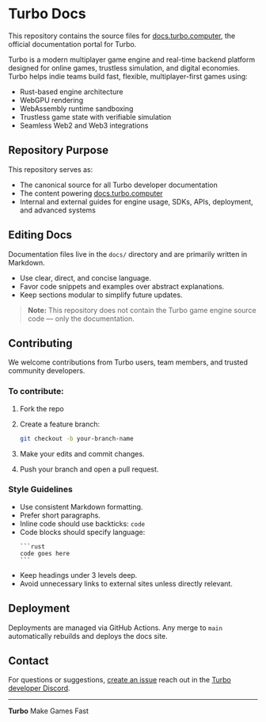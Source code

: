 # Turbo Docs

This repository contains the source files for [docs.turbo.computer](https://docs.turbo.computer), the official documentation portal for Turbo.

Turbo is a modern multiplayer game engine and real-time backend platform designed for online games, trustless simulation, and digital economies. Turbo helps indie teams build fast, flexible, multiplayer-first games using:

* Rust-based engine architecture
* WebGPU rendering
* WebAssembly runtime sandboxing
* Trustless game state with verifiable simulation
* Seamless Web2 and Web3 integrations

## Repository Purpose

This repository serves as:

* The canonical source for all Turbo developer documentation
* The content powering [docs.turbo.computer](https://docs.turbo.computer)
* Internal and external guides for engine usage, SDKs, APIs, deployment, and advanced systems

## Editing Docs

Documentation files live in the `docs/` directory and are primarily written in Markdown.

* Use clear, direct, and concise language.
* Favor code snippets and examples over abstract explanations.
* Keep sections modular to simplify future updates.

> **Note:** This repository does not contain the Turbo game engine source code — only the documentation.

## Contributing

We welcome contributions from Turbo users, team members, and trusted community developers.

### To contribute:

1. Fork the repo
2. Create a feature branch:

   ```bash
   git checkout -b your-branch-name
   ```
3. Make your edits and commit changes.
4. Push your branch and open a pull request.

### Style Guidelines

* Use consistent Markdown formatting.
* Prefer short paragraphs.
* Inline code should use backticks: `code`
* Code blocks should specify language:
  ````
  ```rust
  code goes here
  ```
  ````
* Keep headings under 3 levels deep.
* Avoid unnecessary links to external sites unless directly relevant.

## Deployment

Deployments are managed via GitHub Actions. Any merge to `main` automatically rebuilds and deploys the docs site.

## Contact

For questions or suggestions, [create an issue](https://github.com/super-turbo-society/turbo-docs/issues) reach out in the [Turbo developer Discord](https://discord.gg/makegamesfast).

---

**Turbo**
Make Games Fast
